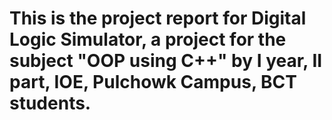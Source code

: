 # This is the project report for Digital Logic Simulator, a project for the subject "OOP using C++" by I year, II part, IOE, Pulchowk Campus, BCT students.
